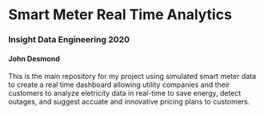 # Smart Meter Real Time Analytics
### Insight Data Engineering 2020
#### John Desmond

This is the main repository for my project using simulated smart meter data to create a real time dashboard allowing utility companies and their customers to analyze eletricity data in real-time to save energy, detect outages, and suggest accuate and innovative pricing plans to customers.
